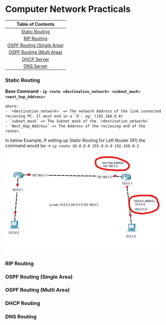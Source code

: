 # Computer Network Practicals

| Table of Contents |
| :--: |
| [Static Routing](#static-routing) |
| [RIP Routing](#rip-routing) |
| [OSPF Routing (Single Area)](#ospf-routing-single-area) |
| [OSPF Routing (Multi Area)](#ospf-routing-multi-area) |
| [DHCP Server](#dhcp-routing) |
| [DNS Server](#dns-routing) |

### Static Routing

**Base Command - `ip route <destination_network> <subnet_mask> <next_hop_Address>`**

    where: 
    - `<destination_network>` => The network Address of the link connected recieving PC. It must end in a `0`. eg: (192.168.0.0)
    - `subnet_mask` => The Subnet mask of the `<destination_network>`
    - `Next_Hop_Address` => The Address of the recieving end of the router.

In below Example, If setting up Static Routing for Left Router (R1) the command would be -> `ip route 10.0.0.0 255.0.0.0 192.168.0.2`

<img src="./Assets/Static Routing.png" width="500px"></img>

### RIP Routing
### OSPF Routing (Single Area)
### OSPF Routing (Multi Area)
### DHCP Routing
### DNS Routing